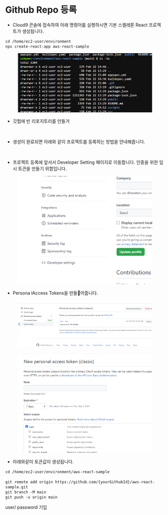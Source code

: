 # Github Repo 등록

* Cloud9 콘솔에 접속하여 아래 명령어를 실행하시면 기본 스켈레톤 React 프로젝트가 생성됩니다.

```
cd /home/ec2-user/environment
npx create-react-app aws-react-sample
```

<figure><img src=".gitbook/assets/image (15).png" alt=""><figcaption></figcaption></figure>

* 깃헙에 빈 리포지토리를 만들거&#x20;

<figure><img src=".gitbook/assets/스크린샷 2023-02-22 오후 2.53.23.png" alt=""><figcaption></figcaption></figure>

* 생성이 완료되면 아래와 같이 프로젝트를 등록하는 방법을 안내해줍니다.

<figure><img src=".gitbook/assets/스크린샷 2023-02-22 오후 2.53.47.png" alt=""><figcaption></figcaption></figure>

* 프로젝트 등록에 앞서서 Developer Setting 페이지로 이동합니다. 인증을 위한 임시 토큰을 만들기 위함입니다.

<figure><img src=".gitbook/assets/image.png" alt=""><figcaption></figcaption></figure>

* Persona lAccess Tokens을 만들어줍니다.

<figure><img src=".gitbook/assets/image (3).png" alt=""><figcaption></figcaption></figure>

<figure><img src=".gitbook/assets/image (7).png" alt=""><figcaption></figcaption></figure>

* 아래와같이 토큰값이 생성됩니다.







```
cd /home/ec2-user/environment/aws-react-sample

git remote add origin https://github.com/{yourGithubId}/aws-react-sample.git
git branch -M main
git push -u origin main
```

user/ password 기입





